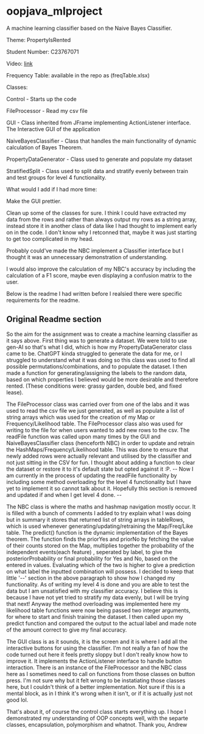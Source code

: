 # oopjava_mlproject

A machine learning classifier based on the Naive Bayes Classifier.

Theme: PropertyIsRented

Student Number: C23767071

Video: [link](https://vimeo.com/1079841158/4fb41920a2?share=copy)

Frequency Table: available in the repo as (freqTable.xlsx)

Classes:

Control - Starts up the code

FileProcessor - Read my csv file

GUI - Class inherited from JFrame implementing ActionListener interface. The Interactive GUI of the application

NaiveBayesClassifier - Class that handles the main functionality of dynamic calculation of Bayes Theorem.

PropertyDataGenerator - Class used to generate and populate my dataset

StratifiedSplit - Class used to split data and stratify evenly between train and test groups for level 4 functionality.


What would I add if I had more time:


Make the GUI prettier.

Clean up some of the classes for sure. I think I could have extracted my data from the rows and rather than always output my rows as a string array, instead store it in another class
of data like I had thought to implement early on in the code. I don't know why I retconned that, maybe it was just starting to get too complicated in my head.

Probably could've made the NBC implement a Classifier interface but I thought it was an unnecessary demonstration of understanding.

I would also improve the calculation of my NBC's accuracy by including the calculation of a F1 score, maybe even displaying a confusion matrix to the user.

Below is the readme I had written before I realsied there were specific requirements for the readme.

Original Readme section
------------------------------------------------------



So the aim for the assignment was to create a machine learning classifier as it says above. First thing was to generate a dataset.
We were told to use gen-AI so that's what I did, which is how my PropertyDataGenerator class came to be. ChatGPT kinda struggled to generate the
data for me, or I struggled to understand what it was doing so this class was used to find all possible permutations/combinations, and to populate the dataset.
I then made a function for generating/assigning the labels to the random data, based on which properties I believed would be more desirable and therefore rented.
(These conditions were: grassy garden, double bed, and fixed lease).


The FileProcessor class was carried over from one of the labs and it was used to read the csv file we just generated, as well as populate a list of string arrays
which was used for the creation of my Map or Frequency/Likelihood table. The FileProcessor class also was used for writing to the file for when users wanted to
add new rows to the csv. The readFile function was called upon many times by the GUI and NaiveBayesClassifier class (henceforth NBC) in order to update
and retrain the HashMaps/Frequency/Likelihood table. This was done to ensure that newly added rows were actually relevant and utilised by the classifier
and not just sitting in the CSV for fun. I thought about adding a function to clear the dataset or restore it to it's default state but opted against it :P. 
-- Now I am currently in the process of updating the readFile functionality by including some method overloading for the level 4 functionality but I have yet
to implement it so cannot talk about it. Hopefully this section is removed and updated if and when I get level 4 done. --


The NBC class is where the maths and hashmap navigation mostly occur. It is filled with a bunch of comments I added to try explain what I was doing but in summary
it stores that returned list of string arrays in tableRows, which is used whenever generating/updating/retraining the Map/Freq/Like table. The predict() function
is the dynamic implementation of the Bayes theorem. The function finds the priorYes and priorNo by fetching the value of their counts stored on the Map,
multiplies together the probability of the independent events(each feature) , seperated by label, to give the posteriorProbability or final probability for Yes and No,
based on the entered in values. Evaluating which of the two is higher to give a prediction on what label the inputted combination will possess. I decided to keep that little '--'
section in the above paragraph to show how I changed my functionality. As of writing my level 4 is done and you are able to test the data but I am unsatisfied with my classifier accuracy.
I believe this is because I have not yet tried to stratify my data evenly, but I will be trying that next! Anyway the method overloading was implemented here my likelihood table functions
were now being passed two integer arguments, for where to start and finish training the dataset. I then called upon my predict function and compared the output to the actual label and
made note of the amount correct to give my final accuracy.


The GUI class is as it sounds, it is the screen and it is where I add all the interactive buttons for using the classifier. I'm not really a fan of how the code
turned out here it feels pretty sloppy but I don't really know how to improve it. It implements the ActionListener interface to handle button interaction.
There is an instance of the FileProcessor and the NBC class here as I sometimes need to call on functions from those classes on button press.
I'm not sure why but it felt wrong to be instatiating those classes here, but I couldn't think of a better implementation. Not sure if this is a mental block,
as in I think it's wrong when it isn't, or if it is actually just not good lol.


That's about it, of course the control class starts everything up. I hope I demonstrated my understanding of OOP concepts well, with the separte classes, encapsulation, polymorphism
and whatnot. 
Thank you,
Andrew
